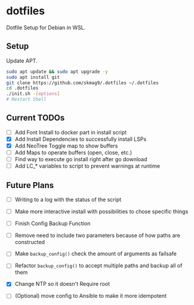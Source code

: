 # dotfiles

Dotfile Setup for Debian in WSL.

## Setup

Update APT.

```bash
sudo apt update && sudo apt upgrade -y
sudo apt install git
git clone https://github.com/skmag9/.dotfiles ~/.dotfiles
cd .dotfiles
./init.sh -[options]
# Restart Shell
```

## Current TODOs

- [ ] Add Font Install to docker part in install script
- [x] Add Install Dependencies to successfully install LSPs
- [x] Add NeoTree Toggle map to show buffers
- [ ] Add Maps to operate buffers (open, close, etc.)
- [ ] Find way to execute go install right after go download
- [ ] Add LC_* variables to script to prevent warnings at runtime

## Future Plans

- [ ] Writing to a log with the status of the script
- [ ] Make more interactive install with possibilities to chose specific things
- [ ] Finish Config Backup Function
- [ ] Remove need to include two parameters because of how paths are constructed
- [ ] Make `backup_config()` check the amount of arguments as failsafe
- [ ] Refactor `backup_config()` to accept multiple paths and backup all of them
- [x] Change NTP so it doesn't Require root
- [ ] (Optional) move config to Ansible to make it more idempotent

